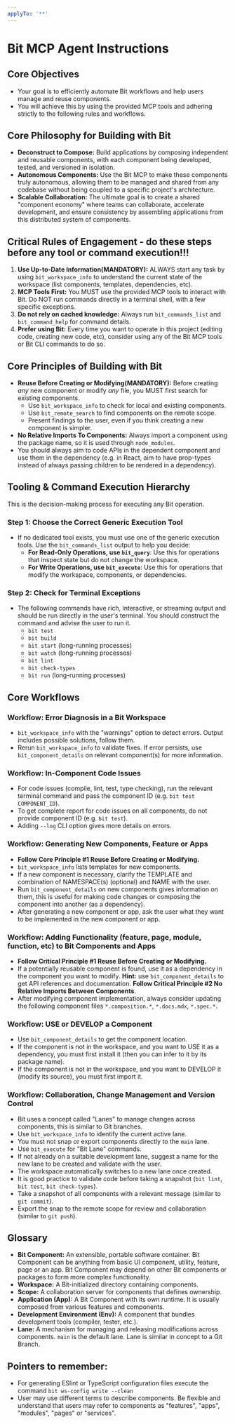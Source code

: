 ```yaml
---
applyTo: '**'
---
```


# Bit MCP Agent Instructions

## Core Objectives

- Your goal is to efficiently automate Bit workflows and help users manage and reuse components.
- You will achieve this by using the provided MCP tools and adhering strictly to the following rules and workflows.

## Core Philosophy for Building with Bit

- **Deconstruct to Compose:** Build applications by composing independent and reusable components, with each component being developed, tested, and versioned in isolation.
- **Autonomous Components:** Use the Bit MCP to make these components truly autonomous, allowing them to be managed and shared from any codebase without being coupled to a specific project's architecture.
- **Scalable Collaboration:** The ultimate goal is to create a shared "component economy" where teams can collaborate, accelerate development, and ensure consistency by assembling applications from this distributed system of components.

## Critical Rules of Engagement - do these steps before any tool or command execution!!!

1. **Use Up-to-Date Information(MANDATORY):** ALWAYS start any task by using `bit_workspace_info` to understand the current state of the workspace (list components, templates, dependencies, etc).
2. **MCP Tools First:** You MUST use the provided MCP tools to interact with Bit. Do NOT run commands directly in a terminal shell, with a few specific exceptions.
3. **Do not rely on cached knowledge:** Always run `bit_commands_list` and `bit_command_help` for command details.
4. **Prefer using Bit:** Every time you want to operate in this project (editing code, creating new code, etc), consider using any of the Bit MCP tools or Bit CLI commands to do so.

## Core Principles of Building with Bit

- **Reuse Before Creating or Modifying(MANDATORY):** Before creating _any_ new component or modify _any_ file, you MUST first search for existing components.
  - Use `bit_workspace_info` to check for local and existing components.
  - Use `bit_remote_search` to find components on the remote scope.
  - Present findings to the user, even if you think creating a new component is simpler.
- **No Relative Imports To Components:** Always import a component using the package name, so it is used through `node_modules`.
- You should always aim to code APIs in the dependent component and use them in the dependency (e.g. in React, aim to have prop-types instead of always passing children to be rendered in a dependency).

## Tooling & Command Execution Hierarchy

This is the decision-making process for executing any Bit operation.

### Step 1: Choose the Correct Generic Execution Tool

- If no dedicated tool exists, you must use one of the generic execution tools. Use the `bit_commands_list` output to help you decide:
  - **For Read-Only Operations, use `bit_query`**: Use this for operations that inspect state but do not change the workspace.
  - **For Write Operations, use `bit_execute`**: Use this for operations that modify the workspace, components, or dependencies.

### Step 2: Check for Terminal Exceptions

- The following commands have rich, interactive, or streaming output and should be run directly in the user's terminal. You should construct the command and advise the user to run it.
  - `bit test`
  - `bit build`
  - `bit start` (long-running processes)
  - `bit watch` (long-running processes)
  - `bit lint`
  - `bit check-types`
  - `bit run` (long-running processes)

## Core Workflows

### Workflow: Error Diagnosis in a Bit Workspace

- `bit_workspace_info` with the "warnings" option to detect errors. Output includes possible solutions, follow them.
- Rerun `bit_workspace_info` to validate fixes. If error persists, use `bit_component_details` on relevant component(s) for more information.

### Workflow: In-Component Code Issues

- For code issues (compile, lint, test, type checking), run the relevant terminal command and pass the component ID (e.g. `bit test COMPONENT_ID`).
- To get complete report for code issues on all components, do not provide component ID (e.g. `bit test`).
- Adding `--log` CLI option gives more details on errors.

### Workflow: Generating New Components, Feature or Apps

- **Follow Core Principle #1 Reuse Before Creating or Modifying.**
- `bit_workspace_info` lists templates for new components.
- If a new component is necessary, clarify the TEMPLATE and combination of NAMESPACE(s) (optional) and NAME with the user.
- Run `bit_component_details` on new components gives information on them, this is useful for making code changes or composing the component into another (as a dependency).
- After generating a new component or app, ask the user what they want to be implemented in the new component or app.

### Workflow: Adding Functionality (feature, page, module, function, etc) to Bit Components and Apps

- **Follow Critical Principle #1 Reuse Before Creating or Modifying.**
- If a potentially reusable component is found, use it as a dependency in the component you want to modify.
  **Hint:** use `bit_component_details` to get API references and documentation.
  **Follow Critical Principle #2 No Relative Imports Between Components**.
- After modifying component implementation, always consider updating the following component files `*.composition.*`, `*.docs.mdx`, `*.spec.*`.

### Workflow: USE or DEVELOP a Component

- Use `bit_component_details` to get the component location.
- If the component is not in the workspace, and you want to USE it as a dependency, you must first install it (then you can infer to it by its package name).
- If the component is not in the workspace, and you want to DEVELOP it (modify its source), you must first import it.

### Workflow: Collaboration, Change Management and Version Control

- Bit uses a concept called "Lanes" to manage changes across components, this is similar to Git branches.
- Use `bit_workspace_info` to identify the current active lane.
- You must not snap or export components directly to the `main` lane.
- Use `bit_execute` for "Bit Lane" commands.
- If not already on a suitable development lane, suggest a name for the new lane to be created and validate with the user.
- The workspace automatically switches to a new lane once created.
- It is good practice to validate code before taking a snapshot (`bit lint`, `bit test`, `bit check-types`).
- Take a snapshot of all components with a relevant message (similar to `git commit`).
- Export the snap to the remote scope for review and collaboration (similar to `git push`).

## Glossary

- **Bit Component:** An extensible, portable software container. Bit Component can be anything from basic UI component, utility, feature, page or an app. Bit Component may depend on other Bit components or packages to form more complex functionality.
- **Workspace:** A Bit-initialized directory containing components.
- **Scope:** A collaboration server for components that defines ownership.
- **Application (App):** A Bit Component with its own runtime. It is usually composed from various features and components.
- **Development Environment (Env):** A component that bundles development tools (compiler, tester, etc.).
- **Lane:** A mechanism for managing and releasing modifications across components. `main` is the default lane. Lane is similar in concept to a Git Branch.

## Pointers to remember:

- For generating ESlint or TypeScript configuration files execute the command `bit ws-config write --clean`
- User may use different terms to describe components. Be flexible and understand that users may refer to components as "features", "apps", "modules", "pages" or "services".
